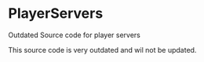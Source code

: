 # PlayerServers
Outdated Source code for player servers

This source code is very outdated and wil not be updated.
